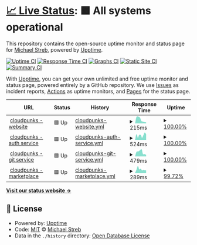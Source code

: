 # [📈 Live Status](https://michaelstreb.github.io/cp-upptime): <!--live status--> **🟩 All systems operational**

This repository contains the open-source uptime monitor and status page for [Michael Streb](https://michaelstreb.github.io/cp-upptime), powered by [Upptime](https://github.com/upptime/upptime).

[![Uptime CI](https://github.com/michaelstreb/cp-upptime/workflows/Uptime%20CI/badge.svg)](https://github.com/michaelstreb/cp-upptime/actions?query=workflow%3A%22Uptime+CI%22)
[![Response Time CI](https://github.com/michaelstreb/cp-upptime/workflows/Response%20Time%20CI/badge.svg)](https://github.com/michaelstreb/cp-upptime/actions?query=workflow%3A%22Response+Time+CI%22)
[![Graphs CI](https://github.com/michaelstreb/cp-upptime/workflows/Graphs%20CI/badge.svg)](https://github.com/michaelstreb/cp-upptime/actions?query=workflow%3A%22Graphs+CI%22)
[![Static Site CI](https://github.com/michaelstreb/cp-upptime/workflows/Static%20Site%20CI/badge.svg)](https://github.com/michaelstreb/cp-upptime/actions?query=workflow%3A%22Static+Site+CI%22)
[![Summary CI](https://github.com/michaelstreb/cp-upptime/workflows/Summary%20CI/badge.svg)](https://github.com/michaelstreb/cp-upptime/actions?query=workflow%3A%22Summary+CI%22)

With [Upptime](https://upptime.js.org), you can get your own unlimited and free uptime monitor and status page, powered entirely by a GitHub repository. We use [Issues](https://github.com/michaelstreb/cp-upptime/issues) as incident reports, [Actions](https://github.com/michaelstreb/cp-upptime/actions) as uptime monitors, and [Pages](https://michaelstreb.github.io/cp-upptime) for the status page.

<!--start: status pages-->
<!-- This summary is generated by Upptime (https://github.com/upptime/upptime) -->
<!-- Do not edit this manually, your changes will be overwritten -->
<!-- prettier-ignore -->
| URL | Status | History | Response Time | Uptime |
| --- | ------ | ------- | ------------- | ------ |
| <img alt="" src="https://icons.duckduckgo.com/ip3/www.cloudpunks.de.ico" height="13"> [cloudpunks - website](https://www.cloudpunks.de) | 🟩 Up | [cloudpunks-website.yml](https://github.com/michaelstreb/cp-upptime/commits/HEAD/history/cloudpunks-website.yml) | <details><summary><img alt="Response time graph" src="./graphs/cloudpunks-website/response-time-week.png" height="20"> 215ms</summary><br><a href="https://michaelstreb.github.io/cp-upptime/history/cloudpunks-website"><img alt="Response time 262" src="https://img.shields.io/endpoint?url=https%3A%2F%2Fraw.githubusercontent.com%2Fmichaelstreb%2Fcp-upptime%2FHEAD%2Fapi%2Fcloudpunks-website%2Fresponse-time.json"></a><br><a href="https://michaelstreb.github.io/cp-upptime/history/cloudpunks-website"><img alt="24-hour response time 378" src="https://img.shields.io/endpoint?url=https%3A%2F%2Fraw.githubusercontent.com%2Fmichaelstreb%2Fcp-upptime%2FHEAD%2Fapi%2Fcloudpunks-website%2Fresponse-time-day.json"></a><br><a href="https://michaelstreb.github.io/cp-upptime/history/cloudpunks-website"><img alt="7-day response time 215" src="https://img.shields.io/endpoint?url=https%3A%2F%2Fraw.githubusercontent.com%2Fmichaelstreb%2Fcp-upptime%2FHEAD%2Fapi%2Fcloudpunks-website%2Fresponse-time-week.json"></a><br><a href="https://michaelstreb.github.io/cp-upptime/history/cloudpunks-website"><img alt="30-day response time 276" src="https://img.shields.io/endpoint?url=https%3A%2F%2Fraw.githubusercontent.com%2Fmichaelstreb%2Fcp-upptime%2FHEAD%2Fapi%2Fcloudpunks-website%2Fresponse-time-month.json"></a><br><a href="https://michaelstreb.github.io/cp-upptime/history/cloudpunks-website"><img alt="1-year response time 262" src="https://img.shields.io/endpoint?url=https%3A%2F%2Fraw.githubusercontent.com%2Fmichaelstreb%2Fcp-upptime%2FHEAD%2Fapi%2Fcloudpunks-website%2Fresponse-time-year.json"></a></details> | <details><summary><a href="https://michaelstreb.github.io/cp-upptime/history/cloudpunks-website">100.00%</a></summary><a href="https://michaelstreb.github.io/cp-upptime/history/cloudpunks-website"><img alt="All-time uptime 99.82%" src="https://img.shields.io/endpoint?url=https%3A%2F%2Fraw.githubusercontent.com%2Fmichaelstreb%2Fcp-upptime%2FHEAD%2Fapi%2Fcloudpunks-website%2Fuptime.json"></a><br><a href="https://michaelstreb.github.io/cp-upptime/history/cloudpunks-website"><img alt="24-hour uptime 100.00%" src="https://img.shields.io/endpoint?url=https%3A%2F%2Fraw.githubusercontent.com%2Fmichaelstreb%2Fcp-upptime%2FHEAD%2Fapi%2Fcloudpunks-website%2Fuptime-day.json"></a><br><a href="https://michaelstreb.github.io/cp-upptime/history/cloudpunks-website"><img alt="7-day uptime 100.00%" src="https://img.shields.io/endpoint?url=https%3A%2F%2Fraw.githubusercontent.com%2Fmichaelstreb%2Fcp-upptime%2FHEAD%2Fapi%2Fcloudpunks-website%2Fuptime-week.json"></a><br><a href="https://michaelstreb.github.io/cp-upptime/history/cloudpunks-website"><img alt="30-day uptime 100.00%" src="https://img.shields.io/endpoint?url=https%3A%2F%2Fraw.githubusercontent.com%2Fmichaelstreb%2Fcp-upptime%2FHEAD%2Fapi%2Fcloudpunks-website%2Fuptime-month.json"></a><br><a href="https://michaelstreb.github.io/cp-upptime/history/cloudpunks-website"><img alt="1-year uptime 99.55%" src="https://img.shields.io/endpoint?url=https%3A%2F%2Fraw.githubusercontent.com%2Fmichaelstreb%2Fcp-upptime%2FHEAD%2Fapi%2Fcloudpunks-website%2Fuptime-year.json"></a></details>
| <img alt="" src="https://icons.duckduckgo.com/ip3/auth.cloudpunks.io.ico" height="13"> [cloudpunks - auth service](https://auth.cloudpunks.io/auth/realms/core) | 🟩 Up | [cloudpunks-auth-service.yml](https://github.com/michaelstreb/cp-upptime/commits/HEAD/history/cloudpunks-auth-service.yml) | <details><summary><img alt="Response time graph" src="./graphs/cloudpunks-auth-service/response-time-week.png" height="20"> 524ms</summary><br><a href="https://michaelstreb.github.io/cp-upptime/history/cloudpunks-auth-service"><img alt="Response time 293" src="https://img.shields.io/endpoint?url=https%3A%2F%2Fraw.githubusercontent.com%2Fmichaelstreb%2Fcp-upptime%2FHEAD%2Fapi%2Fcloudpunks-auth-service%2Fresponse-time.json"></a><br><a href="https://michaelstreb.github.io/cp-upptime/history/cloudpunks-auth-service"><img alt="24-hour response time 502" src="https://img.shields.io/endpoint?url=https%3A%2F%2Fraw.githubusercontent.com%2Fmichaelstreb%2Fcp-upptime%2FHEAD%2Fapi%2Fcloudpunks-auth-service%2Fresponse-time-day.json"></a><br><a href="https://michaelstreb.github.io/cp-upptime/history/cloudpunks-auth-service"><img alt="7-day response time 524" src="https://img.shields.io/endpoint?url=https%3A%2F%2Fraw.githubusercontent.com%2Fmichaelstreb%2Fcp-upptime%2FHEAD%2Fapi%2Fcloudpunks-auth-service%2Fresponse-time-week.json"></a><br><a href="https://michaelstreb.github.io/cp-upptime/history/cloudpunks-auth-service"><img alt="30-day response time 423" src="https://img.shields.io/endpoint?url=https%3A%2F%2Fraw.githubusercontent.com%2Fmichaelstreb%2Fcp-upptime%2FHEAD%2Fapi%2Fcloudpunks-auth-service%2Fresponse-time-month.json"></a><br><a href="https://michaelstreb.github.io/cp-upptime/history/cloudpunks-auth-service"><img alt="1-year response time 284" src="https://img.shields.io/endpoint?url=https%3A%2F%2Fraw.githubusercontent.com%2Fmichaelstreb%2Fcp-upptime%2FHEAD%2Fapi%2Fcloudpunks-auth-service%2Fresponse-time-year.json"></a></details> | <details><summary><a href="https://michaelstreb.github.io/cp-upptime/history/cloudpunks-auth-service">100.00%</a></summary><a href="https://michaelstreb.github.io/cp-upptime/history/cloudpunks-auth-service"><img alt="All-time uptime 99.22%" src="https://img.shields.io/endpoint?url=https%3A%2F%2Fraw.githubusercontent.com%2Fmichaelstreb%2Fcp-upptime%2FHEAD%2Fapi%2Fcloudpunks-auth-service%2Fuptime.json"></a><br><a href="https://michaelstreb.github.io/cp-upptime/history/cloudpunks-auth-service"><img alt="24-hour uptime 100.00%" src="https://img.shields.io/endpoint?url=https%3A%2F%2Fraw.githubusercontent.com%2Fmichaelstreb%2Fcp-upptime%2FHEAD%2Fapi%2Fcloudpunks-auth-service%2Fuptime-day.json"></a><br><a href="https://michaelstreb.github.io/cp-upptime/history/cloudpunks-auth-service"><img alt="7-day uptime 100.00%" src="https://img.shields.io/endpoint?url=https%3A%2F%2Fraw.githubusercontent.com%2Fmichaelstreb%2Fcp-upptime%2FHEAD%2Fapi%2Fcloudpunks-auth-service%2Fuptime-week.json"></a><br><a href="https://michaelstreb.github.io/cp-upptime/history/cloudpunks-auth-service"><img alt="30-day uptime 86.84%" src="https://img.shields.io/endpoint?url=https%3A%2F%2Fraw.githubusercontent.com%2Fmichaelstreb%2Fcp-upptime%2FHEAD%2Fapi%2Fcloudpunks-auth-service%2Fuptime-month.json"></a><br><a href="https://michaelstreb.github.io/cp-upptime/history/cloudpunks-auth-service"><img alt="1-year uptime 98.16%" src="https://img.shields.io/endpoint?url=https%3A%2F%2Fraw.githubusercontent.com%2Fmichaelstreb%2Fcp-upptime%2FHEAD%2Fapi%2Fcloudpunks-auth-service%2Fuptime-year.json"></a></details>
| <img alt="" src="https://icons.duckduckgo.com/ip3/git.cloudpunks.io.ico" height="13"> [cloudpunks - git service](https://git.cloudpunks.io) | 🟩 Up | [cloudpunks-git-service.yml](https://github.com/michaelstreb/cp-upptime/commits/HEAD/history/cloudpunks-git-service.yml) | <details><summary><img alt="Response time graph" src="./graphs/cloudpunks-git-service/response-time-week.png" height="20"> 479ms</summary><br><a href="https://michaelstreb.github.io/cp-upptime/history/cloudpunks-git-service"><img alt="Response time 279" src="https://img.shields.io/endpoint?url=https%3A%2F%2Fraw.githubusercontent.com%2Fmichaelstreb%2Fcp-upptime%2FHEAD%2Fapi%2Fcloudpunks-git-service%2Fresponse-time.json"></a><br><a href="https://michaelstreb.github.io/cp-upptime/history/cloudpunks-git-service"><img alt="24-hour response time 745" src="https://img.shields.io/endpoint?url=https%3A%2F%2Fraw.githubusercontent.com%2Fmichaelstreb%2Fcp-upptime%2FHEAD%2Fapi%2Fcloudpunks-git-service%2Fresponse-time-day.json"></a><br><a href="https://michaelstreb.github.io/cp-upptime/history/cloudpunks-git-service"><img alt="7-day response time 479" src="https://img.shields.io/endpoint?url=https%3A%2F%2Fraw.githubusercontent.com%2Fmichaelstreb%2Fcp-upptime%2FHEAD%2Fapi%2Fcloudpunks-git-service%2Fresponse-time-week.json"></a><br><a href="https://michaelstreb.github.io/cp-upptime/history/cloudpunks-git-service"><img alt="30-day response time 459" src="https://img.shields.io/endpoint?url=https%3A%2F%2Fraw.githubusercontent.com%2Fmichaelstreb%2Fcp-upptime%2FHEAD%2Fapi%2Fcloudpunks-git-service%2Fresponse-time-month.json"></a><br><a href="https://michaelstreb.github.io/cp-upptime/history/cloudpunks-git-service"><img alt="1-year response time 289" src="https://img.shields.io/endpoint?url=https%3A%2F%2Fraw.githubusercontent.com%2Fmichaelstreb%2Fcp-upptime%2FHEAD%2Fapi%2Fcloudpunks-git-service%2Fresponse-time-year.json"></a></details> | <details><summary><a href="https://michaelstreb.github.io/cp-upptime/history/cloudpunks-git-service">100.00%</a></summary><a href="https://michaelstreb.github.io/cp-upptime/history/cloudpunks-git-service"><img alt="All-time uptime 99.91%" src="https://img.shields.io/endpoint?url=https%3A%2F%2Fraw.githubusercontent.com%2Fmichaelstreb%2Fcp-upptime%2FHEAD%2Fapi%2Fcloudpunks-git-service%2Fuptime.json"></a><br><a href="https://michaelstreb.github.io/cp-upptime/history/cloudpunks-git-service"><img alt="24-hour uptime 100.00%" src="https://img.shields.io/endpoint?url=https%3A%2F%2Fraw.githubusercontent.com%2Fmichaelstreb%2Fcp-upptime%2FHEAD%2Fapi%2Fcloudpunks-git-service%2Fuptime-day.json"></a><br><a href="https://michaelstreb.github.io/cp-upptime/history/cloudpunks-git-service"><img alt="7-day uptime 100.00%" src="https://img.shields.io/endpoint?url=https%3A%2F%2Fraw.githubusercontent.com%2Fmichaelstreb%2Fcp-upptime%2FHEAD%2Fapi%2Fcloudpunks-git-service%2Fuptime-week.json"></a><br><a href="https://michaelstreb.github.io/cp-upptime/history/cloudpunks-git-service"><img alt="30-day uptime 100.00%" src="https://img.shields.io/endpoint?url=https%3A%2F%2Fraw.githubusercontent.com%2Fmichaelstreb%2Fcp-upptime%2FHEAD%2Fapi%2Fcloudpunks-git-service%2Fuptime-month.json"></a><br><a href="https://michaelstreb.github.io/cp-upptime/history/cloudpunks-git-service"><img alt="1-year uptime 99.98%" src="https://img.shields.io/endpoint?url=https%3A%2F%2Fraw.githubusercontent.com%2Fmichaelstreb%2Fcp-upptime%2FHEAD%2Fapi%2Fcloudpunks-git-service%2Fuptime-year.json"></a></details>
| <img alt="" src="https://icons.duckduckgo.com/ip3/marketplace.cloudpunks.de.ico" height="13"> [cloudpunks - marketplace](https://marketplace.cloudpunks.de/) | 🟩 Up | [cloudpunks-marketplace.yml](https://github.com/michaelstreb/cp-upptime/commits/HEAD/history/cloudpunks-marketplace.yml) | <details><summary><img alt="Response time graph" src="./graphs/cloudpunks-marketplace/response-time-week.png" height="20"> 289ms</summary><br><a href="https://michaelstreb.github.io/cp-upptime/history/cloudpunks-marketplace"><img alt="Response time 672" src="https://img.shields.io/endpoint?url=https%3A%2F%2Fraw.githubusercontent.com%2Fmichaelstreb%2Fcp-upptime%2FHEAD%2Fapi%2Fcloudpunks-marketplace%2Fresponse-time.json"></a><br><a href="https://michaelstreb.github.io/cp-upptime/history/cloudpunks-marketplace"><img alt="24-hour response time 268" src="https://img.shields.io/endpoint?url=https%3A%2F%2Fraw.githubusercontent.com%2Fmichaelstreb%2Fcp-upptime%2FHEAD%2Fapi%2Fcloudpunks-marketplace%2Fresponse-time-day.json"></a><br><a href="https://michaelstreb.github.io/cp-upptime/history/cloudpunks-marketplace"><img alt="7-day response time 289" src="https://img.shields.io/endpoint?url=https%3A%2F%2Fraw.githubusercontent.com%2Fmichaelstreb%2Fcp-upptime%2FHEAD%2Fapi%2Fcloudpunks-marketplace%2Fresponse-time-week.json"></a><br><a href="https://michaelstreb.github.io/cp-upptime/history/cloudpunks-marketplace"><img alt="30-day response time 764" src="https://img.shields.io/endpoint?url=https%3A%2F%2Fraw.githubusercontent.com%2Fmichaelstreb%2Fcp-upptime%2FHEAD%2Fapi%2Fcloudpunks-marketplace%2Fresponse-time-month.json"></a><br><a href="https://michaelstreb.github.io/cp-upptime/history/cloudpunks-marketplace"><img alt="1-year response time 336" src="https://img.shields.io/endpoint?url=https%3A%2F%2Fraw.githubusercontent.com%2Fmichaelstreb%2Fcp-upptime%2FHEAD%2Fapi%2Fcloudpunks-marketplace%2Fresponse-time-year.json"></a></details> | <details><summary><a href="https://michaelstreb.github.io/cp-upptime/history/cloudpunks-marketplace">99.72%</a></summary><a href="https://michaelstreb.github.io/cp-upptime/history/cloudpunks-marketplace"><img alt="All-time uptime 99.79%" src="https://img.shields.io/endpoint?url=https%3A%2F%2Fraw.githubusercontent.com%2Fmichaelstreb%2Fcp-upptime%2FHEAD%2Fapi%2Fcloudpunks-marketplace%2Fuptime.json"></a><br><a href="https://michaelstreb.github.io/cp-upptime/history/cloudpunks-marketplace"><img alt="24-hour uptime 100.00%" src="https://img.shields.io/endpoint?url=https%3A%2F%2Fraw.githubusercontent.com%2Fmichaelstreb%2Fcp-upptime%2FHEAD%2Fapi%2Fcloudpunks-marketplace%2Fuptime-day.json"></a><br><a href="https://michaelstreb.github.io/cp-upptime/history/cloudpunks-marketplace"><img alt="7-day uptime 99.72%" src="https://img.shields.io/endpoint?url=https%3A%2F%2Fraw.githubusercontent.com%2Fmichaelstreb%2Fcp-upptime%2FHEAD%2Fapi%2Fcloudpunks-marketplace%2Fuptime-week.json"></a><br><a href="https://michaelstreb.github.io/cp-upptime/history/cloudpunks-marketplace"><img alt="30-day uptime 99.85%" src="https://img.shields.io/endpoint?url=https%3A%2F%2Fraw.githubusercontent.com%2Fmichaelstreb%2Fcp-upptime%2FHEAD%2Fapi%2Fcloudpunks-marketplace%2Fuptime-month.json"></a><br><a href="https://michaelstreb.github.io/cp-upptime/history/cloudpunks-marketplace"><img alt="1-year uptime 99.77%" src="https://img.shields.io/endpoint?url=https%3A%2F%2Fraw.githubusercontent.com%2Fmichaelstreb%2Fcp-upptime%2FHEAD%2Fapi%2Fcloudpunks-marketplace%2Fuptime-year.json"></a></details>

<!--end: status pages-->

[**Visit our status website →**](https://michaelstreb.github.io/cp-upptime)

## 📄 License

- Powered by: [Upptime](https://github.com/upptime/upptime)
- Code: [MIT](./LICENSE) © [Michael Streb](https://michaelstreb.github.io/cp-upptime)
- Data in the `./history` directory: [Open Database License](https://opendatacommons.org/licenses/odbl/1-0/)
